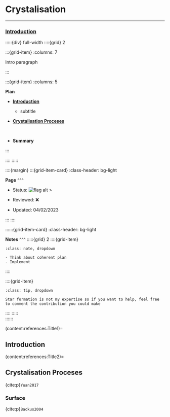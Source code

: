 # Crystalisation

***

<h3> <strong> <u>  Introduction </u></strong> </h3>

:::::{div} full-width
::::{grid} 2

:::{grid-item}
:columns: 7

Intro paragraph

:::

:::{grid-item}
:columns: 5

**Plan**

- [**Introduction**](content:references:Title1) 
    - subtitle
    
- [**Crystalisation Proceses**](content:references:Title2)  

<br>

- **Summary**

:::

::::
:::::

::::{margin}
:::{grid-item-card}
:class-header: bg-light

**Page**
^^^

- Status: ![flag alt >](../../Docs/Svg_icons/Under_construction.svg)
  
- Reviewed: &#x274C;
       
- Updated: 04/02/2023
   
:::
::::



::::::{grid-item-card}
:class-header: bg-light

**Notes**
^^^
:::::{grid} 2
::::{grid-item}

```{admonition} To Do
:class: note, dropdown

- Think about coherent plan
- Implement

```

::::

::::{grid-item}

```{admonition} Colaboration
:class: tip, dropdown

Star formation is not my expertise so if you want to help, feel free to comment the contribution you could make

```
::::
:::::  
::::::

(content:references:Title1)=
## Introduction



(content:references:Title2)=
## Crystalisation Proceses


{cite:p}`Yuan2017`

### Surface

{cite:p}`Backus2004`


